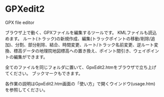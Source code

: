 # GPXedit2
GPX file editor

ブラウザ上で動く、GPXファイルを編集するツールです。
KMLファイルも読込めます。
ルート(トラック)の新規作成、編集(トラックポイントの移動/削除/追加)、分割、部分削除、結合、時間変更、ルート/トラック名前変更、逆ルート変換、標高データの地理院地図標高への置き換え、ポイント間引き、ウェイポイントの編集ができます。

全てのファイルを同じフォルダに置いて、GpxEdit2.htmをブラウザで立ち上げてください。
ブックマークもできます。

各作業の説明はGpxEdit2.htm画面の「使い方」で開くウインドウ(usage.htm)を参照してください。

